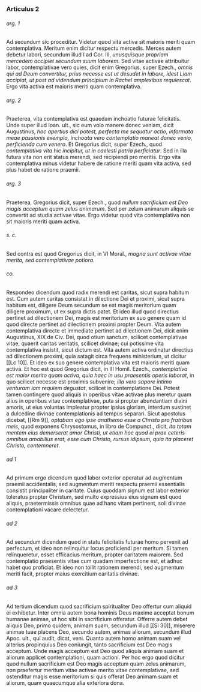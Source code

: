 ### Articulus 2

###### arg. 1
Ad secundum sic proceditur. Videtur quod vita activa sit maioris meriti quam contemplativa. Meritum enim dicitur respectu mercedis. Merces autem debetur labori, secundum illud I ad Cor. III, *unusquisque propriam mercedem accipiet secundum suum laborem*. Sed vitae activae attribuitur labor, contemplativae vero quies, dicit enim Gregorius, super Ezech., *omnis qui ad Deum convertitur, prius necesse est ut desudet in labore, idest Liam accipiat, ut post ad videndum principium in Rachel amplexibus requiescat*. Ergo vita activa est maioris meriti quam contemplativa.

###### arg. 2
Praeterea, vita contemplativa est quaedam inchoatio futurae felicitatis. Unde super illud Ioan. ult., sic eum volo manere donec veniam, dicit Augustinus, *hoc apertius dici potest, perfecta me sequatur actio, informata meae passionis exemplo, inchoata vero contemplatio maneat donec venio, perficienda cum venero*. Et Gregorius dicit, super Ezech., quod *contemplativa vita hic incipitur, ut in caelesti patria perficiatur*. Sed in illa futura vita non erit status merendi, sed recipiendi pro meritis. Ergo vita contemplativa minus videtur habere de ratione meriti quam vita activa, sed plus habet de ratione praemii.

###### arg. 3
Praeterea, Gregorius dicit, super Ezech., quod *nullum sacrificium est Deo magis acceptum quam zelus animarum*. Sed per zelum animarum aliquis se convertit ad studia activae vitae. Ergo videtur quod vita contemplativa non sit maioris meriti quam activa.

###### s. c.
Sed contra est quod Gregorius dicit, in VI Moral., *magna sunt activae vitae merita, sed contemplativae potiora*.

###### co.
Respondeo dicendum quod radix merendi est caritas, sicut supra habitum est. Cum autem caritas consistat in dilectione Dei et proximi, sicut supra habitum est, diligere Deum secundum se est magis meritorium quam diligere proximum, ut ex supra dictis patet. Et ideo illud quod directius pertinet ad dilectionem Dei, magis est meritorium ex suo genere quam id quod directe pertinet ad dilectionem proximi propter Deum. Vita autem contemplativa directe et immediate pertinet ad dilectionem Dei, dicit enim Augustinus, XIX de Civ. Dei, quod otium sanctum, scilicet contemplativae vitae, quaerit caritas veritatis, scilicet divinae; cui potissime vita contemplativa insistit, sicut dictum est. Vita autem activa ordinatur directius ad dilectionem proximi, quia satagit circa frequens ministerium, ut dicitur [[Lc 10]]. Et ideo ex suo genere contemplativa vita est maioris meriti quam activa. Et hoc est quod Gregorius dicit, in III Homil. Ezech., *contemplativa est maior merito quam activa, quia haec in usu praesentis operis laborat*, in quo scilicet necesse est proximis subvenire; *illa vero sapore intimo venturam iam requiem degustat*, scilicet in contemplatione Dei. Potest tamen contingere quod aliquis in operibus vitae activae plus meretur quam alius in operibus vitae contemplativae, puta si propter abundantiam divini amoris, ut eius voluntas impleatur propter ipsius gloriam, interdum sustinet a dulcedine divinae contemplationis ad tempus separari. Sicut apostolus dicebat, [[Rm 9]], *optabam ego ipse anathema esse a Christo pro fratribus meis*, quod exponens Chrysostomus, in libro de Compunct., dicit, *ita totam mentem eius demerserat amor Christi, ut etiam hoc quod ei prae ceteris omnibus amabilius erat, esse cum Christo, rursus idipsum, quia ita placeret Christo, contemneret*.

###### ad 1
Ad primum ergo dicendum quod labor exterior operatur ad augmentum praemii accidentalis, sed augmentum meriti respectu praemii essentialis consistit principaliter in caritate. Cuius quoddam signum est labor exterior toleratus propter Christum, sed multo expressius eius signum est quod aliquis, praetermissis omnibus quae ad hanc vitam pertinent, soli divinae contemplationi vacare delectetur.

###### ad 2
Ad secundum dicendum quod in statu felicitatis futurae homo pervenit ad perfectum, et ideo non relinquitur locus proficiendi per meritum. Si tamen relinqueretur, esset efficacius meritum, propter caritatem maiorem. Sed contemplatio praesentis vitae cum quadam imperfectione est, et adhuc habet quo proficiat. Et ideo non tollit rationem merendi, sed augmentum meriti facit, propter maius exercitium caritatis divinae.

###### ad 3
Ad tertium dicendum quod sacrificium spiritualiter Deo offertur cum aliquid ei exhibetur. Inter omnia autem bona hominis Deus maxime acceptat bonum humanae animae, ut hoc sibi in sacrificium offeratur. Offerre autem debet aliquis Deo, primo quidem, animam suam, secundum illud [[Si 30]], miserere animae tuae placens Deo, secundo autem, animas aliorum, secundum illud Apoc. ult., qui audit, dicat, veni. Quanto autem homo animam suam vel alterius propinquius Deo coniungit, tanto sacrificium est Deo magis acceptum. Unde magis acceptum est Deo quod aliquis animam suam et aliorum applicet contemplationi, quam actioni. Per hoc ergo quod dicitur quod nullum sacrificium est Deo magis acceptum quam zelus animarum, non praefertur meritum vitae activae merito vitae contemplativae, sed ostenditur magis esse meritorium si quis offerat Deo animam suam et aliorum, quam quaecumque alia exteriora dona.

